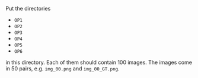 Put the directories

* `OP1`
* `OP2`
* `OP3`
* `OP4`
* `OP5`
* `OP6`

in this directory. Each of them should contain 100 images. The images come in
50 pairs, e.g. `img_00.png` and `img_00_GT.png`.